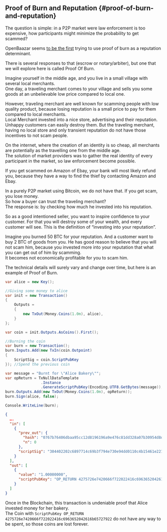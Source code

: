 ## Proof of Burn and Reputation {#proof-of-burn-and-reputation}

The question is simple: in a P2P market were law enforcement is too expensive, how participants might minimize the probability to get scammed?

OpenBaazar seems [to be the first](https://gist.github.com/dionyziz/e3b296861175e0ebea4b) trying to use proof of burn as a reputation determinant.

There is several responses to that (escrow or notary/arbiter), but one that we will explore here is called Proof Of Burn.

Imagine yourself in the middle age, and you live in a small village with several local merchants.  
One day, a traveling merchant comes to your village and sells you some goods at an unbelievable low price compared to local one.

However, traveling merchant are well known for scamming people with low quality product, because losing reputation is a small price to pay for them compared to local merchants.  
Local Merchant invested into a nice store, advertising and their reputation. Unhappy customers can easily destroy them. But the traveling merchant, having no local store and only transient reputation do not have those incentives to not scam people.

On the internet, where the creation of an identity is so cheap, all merchants are potentially as the travelling one from the middle age.  
The solution of market providers was to gather the real identity of every participant in the market, so law enforcement become possible.

If you get scammed on Amazon of Ebay, your bank will most likely refund you, because they have a way to find the thief by contacting Amazon and Ebay.

In a purely P2P market using Bitcoin, we do not have that. If you get scam, you lose money.  
So how a buyer can trust the traveling merchant?  
The response is: by checking how much he invested into his reputation.

So as a good intentioned seller, you want to inspire confidence to your customer. For that you will destroy some of your wealth, and every customer will see. This is the definition of “investing into your reputation”.

Imagine you burned 50 BTC for your reputation. And a customer want to buy 2 BTC of goods from you. He has good reason to believe that you will not scam him, because you invested more into your reputation that what you can get out of him by scamming.  
It becomes not economically profitable for you to scam him.

The technical details will surely vary and change over time, but here is an example of Proof of Burn.  

```cs
var alice = new Key();

//Giving some money to alice
var init = new Transaction()
{
    Outputs = 
    {
        new TxOut(Money.Coins(1.0m), alice),
    }
};

var coin = init.Outputs.AsCoins().First();

//Burning the coin
var burn = new Transaction();
burn.Inputs.Add(new TxIn(coin.Outpoint)
{
    ScriptSig = coin.ScriptPubKey
}); //Spend the previous coin

var message = "Burnt for \"Alice Bakery\"";
var opReturn = TxNullDataTemplate
                .Instance
                .GenerateScriptPubKey(Encoding.UTF8.GetBytes(message));
burn.Outputs.Add(new TxOut(Money.Coins(1.0m), opReturn));
burn.Sign(alice, false);

Console.WriteLine(burn);
```  

```json
{
  ….
  "in": [
    {
      "prev_out": {
        "hash": "0767b76406dbaa95cc12d8196196a9e476c81dd328a07b30954d8de256aa1e9f",
        "n": 0
      },
      "scriptSig": "304402202c6897714c69b3f794e730e94dd0110c4b15461e221324b5a78316f97c4dffab0220742c811d62e853dea433e97a4c0ca44e96a0358c9ef950387354fbc24b8964fb01 03fedc2f6458fef30c56cafd71c72a73a9ebfb2125299d8dc6447fdd12ee55a52c"
    }
  ],
  "out": [
    {
      "value": "1.00000000",
      "scriptPubKey": "OP_RETURN 4275726e7420666f722022416c6963652042616b65727922"
    }
  ]
}
```  

Once in the Blockchain, this transaction is undeniable proof that Alice invested money for her bakery.  
The Coin with ```ScriptPubKey OP_RETURN 4275726e7420666f722022416c6963652042616b65727922``` do not have any way to be spent, so those coins are lost forever.